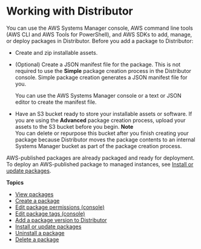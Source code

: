 # Working with Distributor<a name="distributor-working-with"></a>

You can use the AWS Systems Manager console, AWS command line tools \(AWS CLI and AWS Tools for PowerShell\), and AWS SDKs to add, manage, or deploy packages in Distributor\. Before you add a package to Distributor:
+ Create and zip installable assets\.
+ \(Optional\) Create a JSON manifest file for the package\. This is not required to use the **Simple** package creation process in the Distributor console\. Simple package creation generates a JSON manifest file for you\.

  You can use the AWS Systems Manager console or a text or JSON editor to create the manifest file\.
+ Have an S3 bucket ready to store your installable assets or software\. If you are using the **Advanced** package creation process, upload your assets to the S3 bucket before you begin\.
**Note**  
You can delete or repurpose this bucket after you finish creating your package because Distributor moves the package contents to an internal Systems Manager bucket as part of the package creation process\.

AWS\-published packages are already packaged and ready for deployment\. To deploy an AWS\-published package to managed instances, see [Install or update packages](distributor-working-with-packages-deploy.md)\.

**Topics**
+ [View packages](distributor-view-packages.md)
+ [Create a package](distributor-working-with-packages-create.md)
+ [Edit package permissions \(console\)](distributor-working-with-packages-ep.md)
+ [Edit package tags \(console\)](distributor-working-with-packages-tags.md)
+ [Add a package version to Distributor](distributor-working-with-packages-version.md)
+ [Install or update packages](distributor-working-with-packages-deploy.md)
+ [Uninstall a package](distributor-working-with-packages-uninstall.md)
+ [Delete a package](distributor-working-with-packages-dpkg.md)